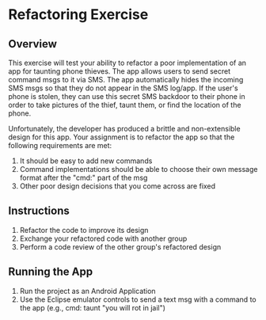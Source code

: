 Refactoring Exercise
====================

Overview 
--------
This exercise will test your ability to refactor a poor implementation of an
app for taunting phone thieves. The app allows users to send secret command msgs
to it via SMS. The app automatically hides the incoming SMS msgs so that they do
not appear in the SMS log/app. If the user's phone is stolen, they can use this
secret SMS backdoor to their phone in order to take pictures of the thief, taunt
them, or find the location of the phone.

Unfortunately, the developer has produced a brittle and non-extensible design for
this app. Your assignment is to refactor the app so that the following requirements
are met:

1. It should be easy to add new commands
2. Command implementations should be able to choose their own message format
   after the "cmd:" part of the msg
3. Other poor design decisions that you come across are fixed

Instructions
------------
1. Refactor the code to improve its design
2. Exchange your refactored code with another group 
3. Perform a code review of the other group's refactored design 

Running the App
---------------
1. Run the project as an Android Application
2. Use the Eclipse emulator controls to send a text msg with a command to the app (e.g., cmd: taunt "you will rot in jail")

